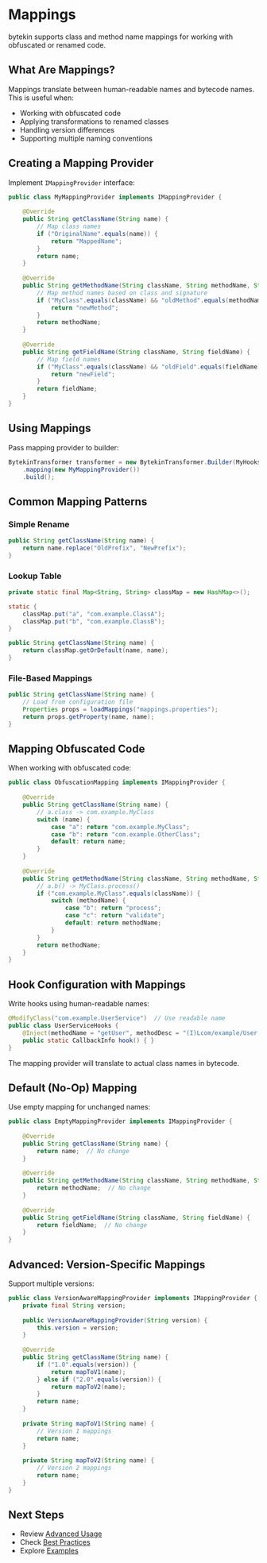 # Mappings

bytekin supports class and method name mappings for working with obfuscated or renamed code.

## What Are Mappings?

Mappings translate between human-readable names and bytecode names. This is useful when:
- Working with obfuscated code
- Applying transformations to renamed classes
- Handling version differences
- Supporting multiple naming conventions

## Creating a Mapping Provider

Implement `IMappingProvider` interface:

```java
public class MyMappingProvider implements IMappingProvider {
    
    @Override
    public String getClassName(String name) {
        // Map class names
        if ("OriginalName".equals(name)) {
            return "MappedName";
        }
        return name;
    }
    
    @Override
    public String getMethodName(String className, String methodName, String descriptor) {
        // Map method names based on class and signature
        if ("MyClass".equals(className) && "oldMethod".equals(methodName)) {
            return "newMethod";
        }
        return methodName;
    }
    
    @Override
    public String getFieldName(String className, String fieldName) {
        // Map field names
        if ("MyClass".equals(className) && "oldField".equals(fieldName)) {
            return "newField";
        }
        return fieldName;
    }
}
```

## Using Mappings

Pass mapping provider to builder:

```java
BytekinTransformer transformer = new BytekinTransformer.Builder(MyHooks.class)
    .mapping(new MyMappingProvider())
    .build();
```

## Common Mapping Patterns

### Simple Rename

```java
public String getClassName(String name) {
    return name.replace("OldPrefix", "NewPrefix");
}
```

### Lookup Table

```java
private static final Map<String, String> classMap = new HashMap<>();

static {
    classMap.put("a", "com.example.ClassA");
    classMap.put("b", "com.example.ClassB");
}

public String getClassName(String name) {
    return classMap.getOrDefault(name, name);
}
```

### File-Based Mappings

```java
public String getClassName(String name) {
    // Load from configuration file
    Properties props = loadMappings("mappings.properties");
    return props.getProperty(name, name);
}
```

## Mapping Obfuscated Code

When working with obfuscated code:

```java
public class ObfuscationMapping implements IMappingProvider {
    
    @Override
    public String getClassName(String name) {
        // a.class -> com.example.MyClass
        switch (name) {
            case "a": return "com.example.MyClass";
            case "b": return "com.example.OtherClass";
            default: return name;
        }
    }
    
    @Override
    public String getMethodName(String className, String methodName, String descriptor) {
        // a.b() -> MyClass.process()
        if ("com.example.MyClass".equals(className)) {
            switch (methodName) {
                case "b": return "process";
                case "c": return "validate";
                default: return methodName;
            }
        }
        return methodName;
    }
}
```

## Hook Configuration with Mappings

Write hooks using human-readable names:

```java
@ModifyClass("com.example.UserService")  // Use readable name
public class UserServiceHooks {
    @Inject(methodName = "getUser", methodDesc = "(I)Lcom/example/User;", at = At.HEAD)
    public static CallbackInfo hook() { }
}
```

The mapping provider will translate to actual class names in bytecode.

## Default (No-Op) Mapping

Use empty mapping for unchanged names:

```java
public class EmptyMappingProvider implements IMappingProvider {
    
    @Override
    public String getClassName(String name) {
        return name;  // No change
    }
    
    @Override
    public String getMethodName(String className, String methodName, String descriptor) {
        return methodName;  // No change
    }
    
    @Override
    public String getFieldName(String className, String fieldName) {
        return fieldName;  // No change
    }
}
```

## Advanced: Version-Specific Mappings

Support multiple versions:

```java
public class VersionAwareMappingProvider implements IMappingProvider {
    private final String version;
    
    public VersionAwareMappingProvider(String version) {
        this.version = version;
    }
    
    @Override
    public String getClassName(String name) {
        if ("1.0".equals(version)) {
            return mapToV1(name);
        } else if ("2.0".equals(version)) {
            return mapToV2(name);
        }
        return name;
    }
    
    private String mapToV1(String name) {
        // Version 1 mappings
        return name;
    }
    
    private String mapToV2(String name) {
        // Version 2 mappings
        return name;
    }
}
```

## Next Steps

- Review [Advanced Usage](./advanced-usage.md)
- Check [Best Practices](./best-practices.md)
- Explore [Examples](./examples.md)
